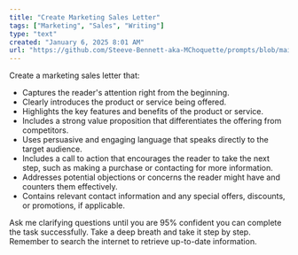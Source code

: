 ```yaml
---
title: "Create Marketing Sales Letter"
tags: ["Marketing", "Sales", "Writing"]
type: "text"
created: "January 6, 2025 8:01 AM"
url: "https://github.com/Steeve-Bennett-aka-MChoquette/prompts/blob/main/create_marketing_sales_letter.md"
---
```


Create a marketing sales letter that:

- Captures the reader's attention right from the beginning.
- Clearly introduces the product or service being offered.
- Highlights the key features and benefits of the product or service.
- Includes a strong value proposition that differentiates the offering from competitors.
- Uses persuasive and engaging language that speaks directly to the target audience.
- Includes a call to action that encourages the reader to take the next step, such as making a purchase or contacting for more information.
- Addresses potential objections or concerns the reader might have and counters them effectively.
- Contains relevant contact information and any special offers, discounts, or promotions, if applicable.

Ask me clarifying questions until you are 95% confident you can complete the task successfully. Take a deep breath and take it step by step. Remember to search the internet to retrieve up-to-date information.